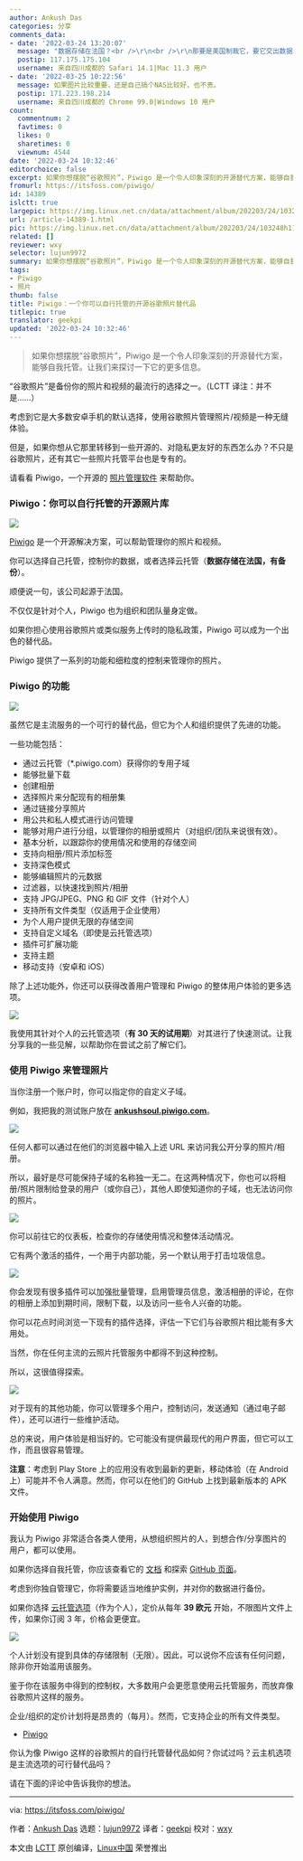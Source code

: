 ```yaml
---
author: Ankush Das
categories: 分享
comments_data:
- date: '2022-03-24 13:20:07'
  message: "数据存储在法国？<br />\r\n<br />\r\n那要是美国制裁它，要它交出数据，会很快投降吗？"
  postip: 117.175.175.104
  username: 来自四川成都的 Safari 14.1|Mac 11.3 用户
- date: '2022-03-25 10:22:56'
  message: 如果图片比较重要，还是自己搞个NAS比较好，也不贵。
  postip: 171.223.198.214
  username: 来自四川成都的 Chrome 99.0|Windows 10 用户
count:
  commentnum: 2
  favtimes: 0
  likes: 0
  sharetimes: 0
  viewnum: 4544
date: '2022-03-24 10:32:46'
editorchoice: false
excerpt: 如果你想摆脱“谷歌照片”，Piwigo 是一个令人印象深刻的开源替代方案，能够自我托管。让我们来探讨一下它的更多信息。
fromurl: https://itsfoss.com/piwigo/
id: 14389
islctt: true
largepic: https://img.linux.net.cn/data/attachment/album/202203/24/103248h11vmyv3ct3vmhm3.jpg
url: /article-14389-1.html
pic: https://img.linux.net.cn/data/attachment/album/202203/24/103248h11vmyv3ct3vmhm3.jpg.thumb.jpg
related: []
reviewer: wxy
selector: lujun9972
summary: 如果你想摆脱“谷歌照片”，Piwigo 是一个令人印象深刻的开源替代方案，能够自我托管。让我们来探讨一下它的更多信息。
tags:
- Piwigo
- 照片
thumb: false
title: Piwigo：一个你可以自行托管的开源谷歌照片替代品
titlepic: true
translator: geekpi
updated: '2022-03-24 10:32:46'
---
```



> 
> 如果你想摆脱“谷歌照片”，Piwigo 是一个令人印象深刻的开源替代方案，能够自我托管。让我们来探讨一下它的更多信息。
> 
> 
> 


“谷歌照片”是备份你的照片和视频的最流行的选择之一。（LCTT 译注：并不是……）


考虑到它是大多数安卓手机的默认选择，使用谷歌照片管理照片/视频是一种无缝体验。


但是，如果你想从它那里转移到一些开源的、对隐私更友好的东西怎么办？不只是谷歌照片，还有其它一些照片托管平台也是专有的。


请看看 Piwigo，一个开源的 [照片管理软件](https://itsfoss.com/linux-photo-management-software/) 来帮助你。


### Piwigo：你可以自行托管的开源照片库


![](/data/attachment/album/202203/24/103248h11vmyv3ct3vmhm3.jpg)


[Piwigo](https://piwigo.com/) 是一个开源解决方案，可以帮助管理你的照片和视频。


你可以选择自己托管，控制你的数据，或者选择云托管（**数据存储在法国，有备份**）。


顺便说一句，该公司起源于法国。


不仅仅是针对个人，Piwigo 也为组织和团队量身定做。


如果你担心使用谷歌照片或类似服务上传时的隐私政策，Piwigo 可以成为一个出色的替代品。


Piwigo 提供了一系列的功能和细粒度的控制来管理你的照片。


### Piwigo 的功能


![](/data/attachment/album/202203/24/103250ifamg31foddr5r3e.png)


虽然它是主流服务的一个可行的替代品，但它为个人和组织提供了先进的功能。


一些功能包括：


* 通过云托管（\*.piwigo.com）获得你的专用子域
* 能够批量下载
* 创建相册
* 选择照片来分配现有的相册集
* 通过链接分享照片
* 用公共和私人模式进行访问管理
* 能够对用户进行分组，以管理你的相册或照片（对组织/团队来说很有效）。
* 基本分析，以跟踪你的使用情况和使用的存储空间
* 支持向相册/照片添加标签
* 支持深色模式
* 能够编辑照片的元数据
* 过滤器，以快速找到照片/相册
* 支持 JPG/JPEG、PNG 和 GIF 文件（针对个人）
* 支持所有文件类型（仅适用于企业使用）
* 为个人用户提供无限的存储空间
* 支持自定义域名（即使是云托管选项）
* 插件可扩展功能
* 支持主题
* 移动支持（安卓和 iOS）


除了上述功能外，你还可以获得改善用户管理和 Piwigo 的整体用户体验的更多选项。


![](/data/attachment/album/202203/24/103251qdcmhohxtczanu1e.png)


我使用其针对个人的云托管选项（**有 30 天的试用期**）对其进行了快速测试。让我分享我的一些见解，以帮助你在尝试之前了解它们。


### 使用 Piwigo 来管理照片


当你注册一个账户时，你可以指定你的自定义子域。


例如，我把我的测试账户放在 **[ankushsoul.piwigo.com](http://ankushsoul.piwigo.com)**。


![](/data/attachment/album/202203/24/103253zltrcfaflkcrt4sn.png)


任何人都可以通过在他们的浏览器中输入上述 URL 来访问我公开分享的照片/相册。


所以，最好是尽可能保持子域的名称独一无二。在这两种情况下，你也可以将相册/照片限制给登录的用户（或你自己），其他人即使知道你的子域，也无法访问你的照片。


![](/data/attachment/album/202203/24/103255xookvzrqbphhjz22.png)


你可以前往它的仪表板，检查你的存储使用情况和整体活动情况。


它有两个激活的插件，一个用于内部功能，另一个默认用于打击垃圾信息。


![](/data/attachment/album/202203/24/103255z007pf5ip52ekf2u.png)


你会发现有很多插件可以加强批量管理，启用管理员信息，激活相册的评论，在你的相册上添加到期时间，限制下载，以及访问一些令人兴奋的功能。


你可以花点时间浏览一下现有的插件选择，评估一下它们与谷歌照片相比能有多大用处。


当然，你在任何主流的云照片托管服务中都得不到这种控制。


所以，这很值得探索。


![](/data/attachment/album/202203/24/103257cp3vqinan3v8hvr3.png)


对于现有的其他功能，你可以管理多个用户，控制访问，发送通知（通过电子邮件），还可以进行一些维护活动。


总的来说，用户体验是相当好的。它可能没有提供最现代的用户界面，但它可以工作，而且很容易管理。


**注意**：考虑到 Play Store 上的应用没有收到最新的更新，移动体验（在 Android 上）可能并不令人满意。然而，你可以在他们的 GitHub 上找到最新版本的 APK 文件。


### 开始使用 Piwigo


我认为 Piwigo 非常适合各类人使用，从想组织照片的人，到想合作/分享图片的用户，都可以使用。


如果你选择自我托管，你应该查看它的 [文档](https://piwigo.org/doc/doku.php) 和探索 [GitHub 页面](https://github.com/Piwigo)。


考虑到你独自管理它，你将需要适当地维护实例，并对你的数据进行备份。


如果你选择 [云托管选项](https://piwigo.com/pricing)（作为个人），定价从每年 **39 欧元** 开始，不限图片文件上传，如果你订阅 3 年，价格会更便宜。


![](/data/attachment/album/202203/24/103259cza2pxlmi2ziszgm.png)


个人计划没有提到具体的存储限制（无限）。因此，可以说你不应该有任何问题，除非你开始滥用该服务。


鉴于你在该服务中得到的控制权，大多数用户会更愿意使用云托管服务，而放弃像谷歌照片这样的服务。


企业/组织的定价计划将是昂贵的（每月）。然而，它支持企业的所有文件类型。


* [Piwigo](https://piwigo.com/)


你认为像 Piwigo 这样的谷歌照片的自行托管替代品如何？你试过吗？云主机选项是主流选项的可行替代品吗？


请在下面的评论中告诉我你的想法。




---


via: <https://itsfoss.com/piwigo/>


作者：[Ankush Das](https://itsfoss.com/author/ankush/) 选题：[lujun9972](https://github.com/lujun9972) 译者：[geekpi](https://github.com/geekpi) 校对：[wxy](https://github.com/wxy)


本文由 [LCTT](https://github.com/LCTT/TranslateProject) 原创编译，[Linux中国](https://linux.cn/) 荣誉推出